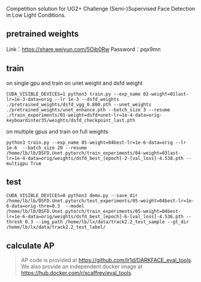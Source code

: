 Competition solution for UG2+ Challenge (Semi-)Supervised Face Detection in Low Light Conditions.

## pretrained weights
Link：https://share.weiyun.com/5Oib0Rw Password：pqx9mn

## train

on single gpu and train on unet weight and dsfd weight

```
CUDA_VISIBLE_DEVICES=1 python3 train.py --exp_name 02-weight=01last-lr=1e-3-data=orig --lr 1e-3 --dsfd_weights ./pretrained_weights/dsfd_vgg_0.880.pth --unet_weights ./pretrained_weights/unet_enhance.pth --batch_size 3 --resume ./train_experiments/01-weight=dsfd+unet-lr=1e-4-data=orig-keyboardinter35/weights/dsfd_checkpoint_last.pth
```

on multiple gpus and train on full weights
```
python3 train.py --exp_name 05-weight=04best-lr=1e-6-data=orig --lr 1e-6  --batch_size 20 --resume /home/lb/lb/DSFD.Unet.pytorch/train_experiments/04-weight=03last-lr=1e-4-data=orig/weights/dsfd_best_[epoch]-2-[val_loss]-4.538.pth --multigpu True
```

## test

```
CUDA_VISIBLE_DEVICES=0 python3 demo.py --save_dir /home/lb/lb/DSFD.Unet.pytorch/test_experiments/05-weight=04best-lr=1e-6-data=orig-thre=0.3  --model  /home/lb/lb/DSFD.Unet.pytorch/train_experiments/05-weight=04best-lr=1e-6-data=orig/weights/dsfd_best_[epoch]-6-[val_loss]-4.536.pth --thresh 0.3 --img_path /home/lb/lx/data/track2.2_test_sample --gt_dir /home/lb/lx/data/track2.2_test_label/
```

## calculate AP
>  AP code is provided at https://github.com/Ir1d/DARKFACE_eval_tools. We also provide an independent docker image at https://hub.docker.com/r/scaffrey/eval_tools. 



